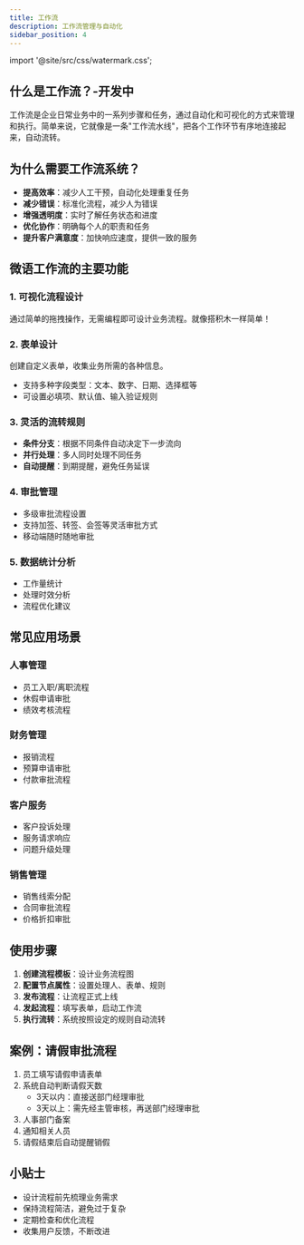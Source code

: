 ```yaml
---
title: 工作流
description: 工作流管理与自动化
sidebar_position: 4
---
```


import '@site/src/css/watermark.css';

## 什么是工作流？-开发中

工作流是企业日常业务中的一系列步骤和任务，通过自动化和可视化的方式来管理和执行。简单来说，它就像是一条"工作流水线"，把各个工作环节有序地连接起来，自动流转。

<!-- 图片资源待添加
![工作流示例](/img/workflow/workflow_example.png)
-->

## 为什么需要工作流系统？

- **提高效率**：减少人工干预，自动化处理重复任务
- **减少错误**：标准化流程，减少人为错误
- **增强透明度**：实时了解任务状态和进度
- **优化协作**：明确每个人的职责和任务
- **提升客户满意度**：加快响应速度，提供一致的服务

## 微语工作流的主要功能

### 1. 可视化流程设计

通过简单的拖拽操作，无需编程即可设计业务流程。就像搭积木一样简单！

<!-- 图片资源待添加
![流程设计器](/img/workflow/workflow_designer.png)
-->

### 2. 表单设计

创建自定义表单，收集业务所需的各种信息。

- 支持多种字段类型：文本、数字、日期、选择框等
- 可设置必填项、默认值、输入验证规则

### 3. 灵活的流转规则

- **条件分支**：根据不同条件自动决定下一步流向
- **并行处理**：多人同时处理不同任务
- **自动提醒**：到期提醒，避免任务延误

### 4. 审批管理

- 多级审批流程设置
- 支持加签、转签、会签等灵活审批方式
- 移动端随时随地审批

### 5. 数据统计分析

- 工作量统计
- 处理时效分析
- 流程优化建议

## 常见应用场景

### 人事管理

- 员工入职/离职流程
- 休假申请审批
- 绩效考核流程

### 财务管理

- 报销流程
- 预算申请审批
- 付款审批流程

### 客户服务

- 客户投诉处理
- 服务请求响应
- 问题升级处理

### 销售管理

- 销售线索分配
- 合同审批流程
- 价格折扣审批

## 使用步骤

1. **创建流程模板**：设计业务流程图
2. **配置节点属性**：设置处理人、表单、规则
3. **发布流程**：让流程正式上线
4. **发起流程**：填写表单，启动工作流
5. **执行流转**：系统按照设定的规则自动流转

## 案例：请假审批流程

<!-- 图片资源待添加
![请假流程示例](/img/workflow/leave_example.png)
-->

1. 员工填写请假申请表单
2. 系统自动判断请假天数
   - 3天以内：直接送部门经理审批
   - 3天以上：需先经主管审核，再送部门经理审批
3. 人事部门备案
4. 通知相关人员
5. 请假结束后自动提醒销假

## 小贴士

- 设计流程前先梳理业务需求
- 保持流程简洁，避免过于复杂
- 定期检查和优化流程
- 收集用户反馈，不断改进

<!-- ## 下一步

- [查看视频教程](#)
- [工作流程模板库](#)
- [常见问题解答](#) -->
